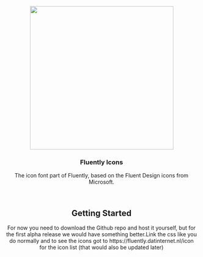 <p align="center">
  <a href="https://fluently.datinternet.nl">
    <img src="https://media.datinternet.nl/fluently/branding/icons_logo_colored.svg" width="375">
  </a>
</p>
<h3 align="center">Fluently Icons</h3>
<p align="center">
  The icon font part of Fluently, based on the Fluent Design icons from Microsoft. 
</p>
<br>
<h2 align="center">Getting Started</h2>
<p align="center">For now you need to download the Github repo and host it yourself, but for the first alpha release we would have something better.Link the css like you do normally and to see the icons got to https://fluently.datinternet.nl/icon for the icon list (that would also be updated later)</p>
